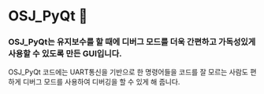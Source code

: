 # OSJ_PyQt 🎈

### OSJ_PyQt는 유지보수를 할 때에 디버그 모드를 더욱 간편하고 가독성있게 사용할 수 있도록 만든 GUI입니다.

OSJ_PyQt 코드에는 UART통신을 기반으로 한 명령어들을 코드를 잘 모르는 사람도 편하게 디버그 모드를 사용하여 디버깅을 할 수 있게 해 줍니다.
